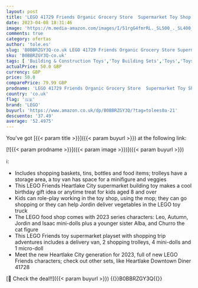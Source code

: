 ```yaml
---
layout: post
title: 'LEGO 41729 Friends Organic Grocery Store  Supermarket Toy Shop for Kids  Girls and Boys 8 Plus Years Old  Playset with Truck & 4 Mini-Dolls  2023 Series Characters'
date: 2023-04-08 18:31:46
image: 'https://m.media-amazon.com/images/I/51rgG4fmrRL._SL500_._SL400_.jpg'
comments: true
category: ofertas
author: 'tole.es'
slug: 'B0BBRZGY3Q-co.uk LEGO 41729 Friends Organic Grocery Store Supermarket...'
sku: 'B0BBRZGY3Q-co.uk'
tags: [ 'Building & Construction Toys','Toy Building Sets','Toys','Toys & Games','lego','🇬🇧', ]
actualPrice: 50.0 GBP
currency: GBP
price: 50.0
comparePrice: 79.99 GBP
prodname: 'LEGO 41729 Friends Organic Grocery Store  Supermarket Toy Shop for Kids  Girls and Boys 8 Plus Years Old  Playset with Truck & 4 Mini-Dolls  2023 Series Characters'
country: 'co.uk'
flag: '🇬🇧'
brand: 'LEGO'
buyurl: 'https://www.amazon.co.uk/dp/B0BBRZGY3Q/?tag=tolees0a-21'
descuento: '37.49'
average: '52.4975'
---
```


You've got [{{< param title >}}]({{< param buyurl >}}) at the following link:

[![{{< param prodname >}}]({{< param image >}})]({{< param buyurl >}})

ℹ️:

- Includes shopping baskets, tins, bottles and food items; trolleys have a storage area, a toy van has space for a minifigure and veggies
- This LEGO Friends Heartlake City supermarket building toy makes a cool birthday gift idea or anytime treat for kids aged 8 and over
- Kids can role-play working in the toy shop, using the mop; they can go shopping or they can help Jordin deliver vegetables in the LEGO toy truck
- The LEGO food shop comes with 2023 series characters: Leo, Autumn, Jordin and Isaac mini-dolls plus a younger sister Alba, and Churro the cat figure
- This LEGO Friends toy supermarket playset with shopping trip adventures includes a delivery van, 2 shopping trolleys, 4 mini-dolls and 1 micro-doll
- Meet the new Heartlake City generation for 2023, full of new LEGO Friends characters; check out other sets, like Heartlake Downtown Diner 41728

[🛒 Check the deal!!]({{< param buyurl >}})
{{<world>}}B0BBRZGY3Q{{</world>}}
